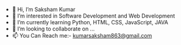 - 👋 Hi, I’m Saksham Kumar
- 👀 I’m interested in Software Development and  Web Development
- 🌱 I’m currently learning Python, HTML, CSS, JavaScript, JAVA
- 💞️ I’m looking to collaborate on ...
- 📫 You Can Reach me:- kumarsaksham863@gmail.com

<!---
SakshamKumar28/SakshamKumar28 is a ✨ special ✨ repository because its `README.md` (this file) appears on your GitHub profile.
You can click the Preview link to take a look at your changes.
--->
